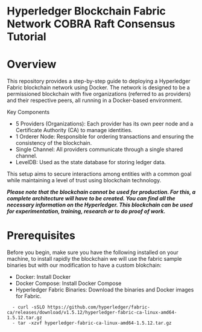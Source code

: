 # Hyperledger Blockchain Fabric Network COBRA Raft Consensus Tutorial

# Overview
This repository provides a step-by-step guide to deploying a Hyperledger Fabric blockchain network using Docker. The network is designed to be a permissioned blockchain with five organizations (referred to as providers) and their respective peers, all running in a Docker-based environment.

Key Components
- 5 Providers (Organizations): Each provider has its own peer node and a Certificate Authority (CA) to manage identities.
- 1 Orderer Node: Responsible for ordering transactions and ensuring the consistency of the blockchain.
- Single Channel: All providers communicate through a single shared channel.
- LevelDB: Used as the state database for storing ledger data.

This setup aims to secure interactions among entities with a common goal while maintaining a level of trust using blockchain technology.

***Please note that the blockchain cannot be used for production. For this, a complete architecture will have to be created. You can find all the necessary information on the Hyperledger. This blockchain can be used for experimentation, training, research or to do proof of work.***

# Prerequisites
Before you begin, make sure you have the following installed on your machine, to install rapidly the blockchain we will use the fabric sample binaries but with our modification to have a custom blokchain:

- Docker: Install Docker
- Docker Compose: Install Docker Compose
- Hyperledger Fabric Binaries: Download the binaries and Docker images for Fabric.
```
  - curl -sSLO https://github.com/hyperledger/fabric-ca/releases/download/v1.5.12/hyperledger-fabric-ca-linux-amd64-1.5.12.tar.gz
  - tar -xzvf hyperledger-fabric-ca-linux-amd64-1.5.12.tar.gz
```
